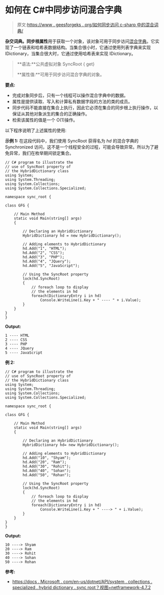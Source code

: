 # 如何在 C#中同步访问混合字典

> 原文:[https://www . geesforgeks . org/如何同步访问 c-sharp 中的混合词典/](https://www.geeksforgeeks.org/how-to-get-synchronize-access-to-the-hybriddictionary-in-c-sharp/)

**杂交词典。同步根属性**用于获取一个对象，该对象可用于同步访问[混合字典](https://www.geeksforgeeks.org/c-sharp-hybriddictionary-class/)。它实现了一个链表和哈希表数据结构。当集合很小时，它通过使用列表字典来实现 IDictionary，当集合很大时，它通过使用哈希表来实现 IDictionary。

> **语法:**公共虚拟对象 SyncRoot { get}
> 
> **属性值:**可用于同步访问混合字典的对象。

**要点:**

*   完成对象同步后，只有一个线程可以操作混合字典中的数据。
*   属性是提供读取、写入和计算私有数据字段的方法的类的成员。
*   同步代码不能直接在集合上执行，因此它必须在集合的同步根上执行操作，以保证从其他对象派生的集合的正确操作。
*   检索该属性的值是一个 O(1)操作。

以下程序说明了上述属性的使用:

**示例 1:** 在这段代码中，我们使用 SyncRoot 获得名为 *hd* 的混合字典的 Synchronized 访问，这不是一个线程安全的过程，可能会导致异常。所以为了避免异常，我们在枚举期间锁定集合。

```
// C# program to illustrate the
// use of SyncRoot property of
// the HybridDictionary class
using System;
using System.Threading;
using System.Collections;
using System.Collections.Specialized;

namespace sync_root {

class GFG {

    // Main Method
    static void Main(string[] args)
    {

        // Declaring an HybridDictionary
        HybridDictionary hd = new HybridDictionary();

        // Adding elements to HybridDictionary
        hd.Add("1", "HTML");
        hd.Add("2", "CSS");
        hd.Add("3", "PHP");
        hd.Add("4", "JQuery");
        hd.Add("5", "JavaScript");

        // Using the SyncRoot property
        lock(hd.SyncRoot)
        {
            // foreach loop to display
            // the elements in hd
            foreach(DictionaryEntry i in hd)
                Console.WriteLine(i.Key + " ---- " + i.Value);
        }
    }
}
}
```

**Output:**

```
1 ---- HTML
2 ---- CSS
3 ---- PHP
4 ---- JQuery
5 ---- JavaScript

```

**例 2:**

```
// C# program to illustrate the
// use of SyncRoot property of
// the HybridDictionary class
using System;
using System.Threading;
using System.Collections;
using System.Collections.Specialized;

namespace sync_root {

class GFG {

    // Main Method
    static void Main(string[] args)
    {

        // Declaring an HybridDictionary
        HybridDictionary hd= new HybridDictionary();

        // Adding elements to HybridDictionary
        hd.Add("10", "Shyam");
        hd.Add("20", "Ram");
        hd.Add("30", "Rohit");
        hd.Add("40", "Sohan");
        hd.Add("50", "Rohan");

        // Using the SyncRoot property
        lock(hd.SyncRoot)
        {
            // foreach loop to display
            // the elements in hd
            foreach(DictionaryEntry i in hd)
                Console.WriteLine(i.Key + " ----> " + i.Value);
        }
    }
}
}
```

**Output:**

```
10 ----> Shyam
20 ----> Ram
30 ----> Rohit
40 ----> Sohan
50 ----> Rohan

```

**参考:**

*   [https://docs . Microsoft . com/en-us/dotnet/API/system . collections . specialized . hybrid dictionary . sync root？视图=netframework-4.7.2](https://docs.microsoft.com/en-us/dotnet/api/system.collections.specialized.hybriddictionary.syncroot?view=netframework-4.7.2)